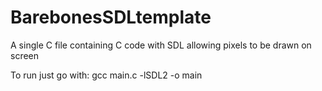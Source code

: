 # BarebonesSDLtemplate
A single C file containing C code with SDL allowing pixels to be drawn on screen

To run just go with:
  gcc main.c -lSDL2 -o main
